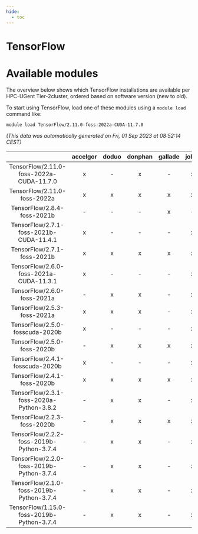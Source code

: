 ```yaml
---
hide:
  - toc
---
```


TensorFlow
==========

# Available modules


The overview below shows which TensorFlow installations are available per HPC-UGent Tier-2cluster, ordered based on software version (new to old).

To start using TensorFlow, load one of these modules using a `module load` command like:

```shell
module load TensorFlow/2.11.0-foss-2022a-CUDA-11.7.0
```

*(This data was automatically generated on Fri, 01 Sep 2023 at 08:52:14 CEST)*  

| |accelgor|doduo|donphan|gallade|joltik|skitty|swalot|victini|
| :---: | :---: | :---: | :---: | :---: | :---: | :---: | :---: | :---: |
|TensorFlow/2.11.0-foss-2022a-CUDA-11.7.0|x|-|x|-|x|-|-|-|
|TensorFlow/2.11.0-foss-2022a|x|x|x|x|x|x|x|x|
|TensorFlow/2.8.4-foss-2021b|-|-|-|x|-|-|-|-|
|TensorFlow/2.7.1-foss-2021b-CUDA-11.4.1|x|-|-|-|x|-|-|-|
|TensorFlow/2.7.1-foss-2021b|x|x|x|x|x|x|x|x|
|TensorFlow/2.6.0-foss-2021a-CUDA-11.3.1|x|-|-|-|x|-|-|-|
|TensorFlow/2.6.0-foss-2021a|-|x|x|-|x|x|x|x|
|TensorFlow/2.5.3-foss-2021a|x|x|x|-|x|x|x|x|
|TensorFlow/2.5.0-fosscuda-2020b|x|-|-|-|x|-|-|-|
|TensorFlow/2.5.0-foss-2020b|-|x|x|x|x|x|x|x|
|TensorFlow/2.4.1-fosscuda-2020b|x|-|-|-|x|-|-|-|
|TensorFlow/2.4.1-foss-2020b|x|x|x|x|x|x|x|x|
|TensorFlow/2.3.1-foss-2020a-Python-3.8.2|-|x|x|-|x|x|x|x|
|TensorFlow/2.2.3-foss-2020b|-|x|x|x|x|x|x|x|
|TensorFlow/2.2.2-foss-2019b-Python-3.7.4|-|x|x|-|x|x|x|x|
|TensorFlow/2.2.0-foss-2019b-Python-3.7.4|-|x|x|-|x|x|x|x|
|TensorFlow/2.1.0-foss-2019b-Python-3.7.4|-|x|x|-|x|x|-|x|
|TensorFlow/1.15.0-foss-2019b-Python-3.7.4|-|x|x|-|x|x|-|x|
